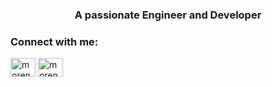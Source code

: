 <h3 align="center">A passionate Engineer and Developer</h3>

<h3 align="left">Connect with me:</h3>
<p align="left">
<a href="https://linkedin.com/in/morenosaul3" target="blank"><img align="center" src="https://raw.githubusercontent.com/rahuldkjain/github-profile-readme-generator/master/src/images/icons/Social/linked-in-alt.svg" alt="morenosaul3" height="30" width="40" /></a>
<a href="https://instagram.com/morenosaul3" target="blank"><img align="center" src="https://raw.githubusercontent.com/rahuldkjain/github-profile-readme-generator/master/src/images/icons/Social/instagram.svg" alt="morenosaul3" height="30" width="40" /></a>
